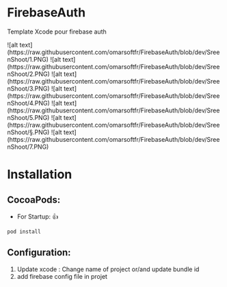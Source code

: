 # FirebaseAuth
Template Xcode pour firebase auth



<div class="center">
![alt text](https://raw.githubusercontent.com/omarsoftfr/FirebaseAuth/blob/dev/SreenShoot/1.PNG)
![alt text](https://raw.githubusercontent.com/omarsoftfr/FirebaseAuth/blob/dev/SreenShoot/2.PNG)
![alt text](https://raw.githubusercontent.com/omarsoftfr/FirebaseAuth/blob/dev/SreenShoot/3.PNG)
![alt text](https://raw.githubusercontent.com/omarsoftfr/FirebaseAuth/blob/dev/SreenShoot/4.PNG)
![alt text](https://raw.githubusercontent.com/omarsoftfr/FirebaseAuth/blob/dev/SreenShoot/5.PNG)
![alt text](https://raw.githubusercontent.com/omarsoftfr/FirebaseAuth/blob/dev/SreenShoot/§.PNG)
![alt text](https://raw.githubusercontent.com/omarsoftfr/FirebaseAuth/blob/dev/SreenShoot/7.PNG)
</div>

# <a id="installation"></a>Installation

## CocoaPods:

* For Startup: 👍
```
pod install
```

## Configuration:

1. Update xcode : Change name of project or/and update bundle id
2. add firebase config file in projet

